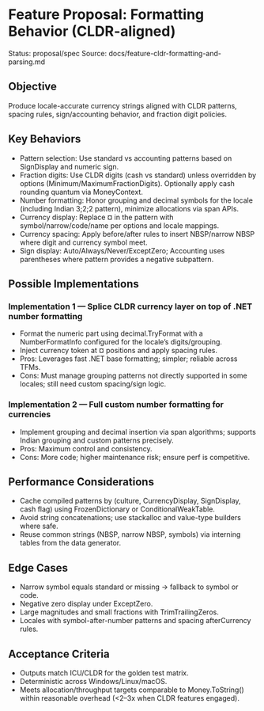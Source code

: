 # Feature Proposal: Formatting Behavior (CLDR-aligned)

Status: proposal/spec
Source: docs/feature-cldr-formatting-and-parsing.md

## Objective
Produce locale-accurate currency strings aligned with CLDR patterns, spacing rules, sign/accounting behavior, and fraction digit policies.

## Key Behaviors
- Pattern selection: Use standard vs accounting patterns based on SignDisplay and numeric sign.
- Fraction digits: Use CLDR digits (cash vs standard) unless overridden by options (Minimum/MaximumFractionDigits). Optionally apply cash rounding quantum via MoneyContext.
- Number formatting: Honor grouping and decimal symbols for the locale (including Indian 3;2;2 pattern), minimize allocations via span APIs.
- Currency display: Replace ¤ in the pattern with symbol/narrow/code/name per options and locale mappings.
- Currency spacing: Apply before/after rules to insert NBSP/narrow NBSP where digit and currency symbol meet.
- Sign display: Auto/Always/Never/ExceptZero; Accounting uses parentheses where pattern provides a negative subpattern.

## Possible Implementations

### Implementation 1 — Splice CLDR currency layer on top of .NET number formatting
- Format the numeric part using decimal.TryFormat with a NumberFormatInfo configured for the locale’s digits/grouping.
- Inject currency token at ¤ positions and apply spacing rules.
- Pros: Leverages fast .NET base formatting; simpler; reliable across TFMs.
- Cons: Must manage grouping patterns not directly supported in some locales; still need custom spacing/sign logic.

### Implementation 2 — Full custom number formatting for currencies
- Implement grouping and decimal insertion via span algorithms; supports Indian grouping and custom patterns precisely.
- Pros: Maximum control and consistency.
- Cons: More code; higher maintenance risk; ensure perf is competitive.

## Performance Considerations
- Cache compiled patterns by (culture, CurrencyDisplay, SignDisplay, cash flag) using FrozenDictionary or ConditionalWeakTable.
- Avoid string concatenations; use stackalloc and value-type builders where safe.
- Reuse common strings (NBSP, narrow NBSP, symbols) via interning tables from the data generator.

## Edge Cases
- Narrow symbol equals standard or missing → fallback to symbol or code.
- Negative zero display under ExceptZero.
- Large magnitudes and small fractions with TrimTrailingZeros.
- Locales with symbol-after-number patterns and spacing afterCurrency rules.

## Acceptance Criteria
- Outputs match ICU/CLDR for the golden test matrix.
- Deterministic across Windows/Linux/macOS.
- Meets allocation/throughput targets comparable to Money.ToString() within reasonable overhead (<2–3x when CLDR features engaged).
